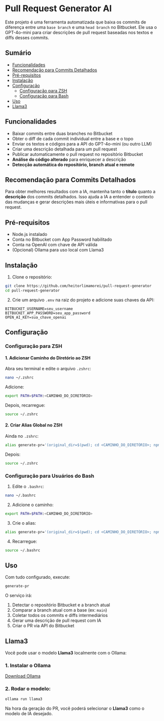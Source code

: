 # Pull Request Generator AI

Este projeto é uma ferramenta automatizada que baixa os commits de diferença entre uma `base branch` e uma `head branch` no Bitbucket. Ele usa o GPT-4o-mini para criar descrições de pull request baseadas nos textos e diffs desses commits.

## Sumário

- [Funcionalidades](#funcionalidades)
- [Recomendação para Commits Detalhados](#recomendação-para-commits-detalhados)
- [Pré-requisitos](#pré-requisitos)
- [Instalação](#instalação)
- [Configuração](#configuração)
  - [Configuração para ZSH](#configuração-para-zsh)
  - [Configuração para Bash](#configuração-para-usuários-do-bash)
- [Uso](#uso)
- [Llama3](#llama3)

## Funcionalidades

- Baixar commits entre duas branches no Bitbucket
- Obter o diff de cada commit individual entre a base e o topo
- Enviar os textos e códigos para a API do GPT-4o-mini (ou outro LLM)
- Criar uma descrição detalhada para um pull request
- Publicar automaticamente o pull request no repositório Bitbucket
- **Análise do código alterado** para enriquecer a descrição
- **Detecção automática do repositório, branch atual e remote**

## Recomendação para Commits Detalhados

Para obter melhores resultados com a IA, mantenha tanto o **título** quanto a **descrição** dos commits detalhados. Isso ajuda a IA a entender o contexto das mudanças e gerar descrições mais úteis e informativas para o pull request.

## Pré-requisitos

- Node.js instalado
- Conta no Bitbucket com App Password habilitado
- Conta na OpenAI com chave de API válida
- (Opcional) Ollama para uso local com Llama3

## Instalação

1. Clone o repositório:

```sh
git clone https://github.com/heitorlimamorei/pull-request-generator
cd pull-request-generator
```

2. Crie um arquivo `.env` na raiz do projeto e adicione suas chaves da API:

```env
BITBUCKET_USERNAME=seu_username
BITBUCKET_APP_PASSWORD=seu_app_password
OPEN_AI_KEY=sua_chave_openai
```

## Configuração

### Configuração para ZSH

#### 1. Adicionar Caminho do Diretório ao ZSH

Abra seu terminal e edite o arquivo `.zshrc`:

```sh
nano ~/.zshrc
```

Adicione:

```sh
export PATH=$PATH:<CAMINHO_DO_DIRETÓRIO>
```

Depois, recarregue:

```sh
source ~/.zshrc
```

#### 2. Criar Alias Global no ZSH

Ainda no `.zshrc`:

```sh
alias generate-pr='(original_dir=$(pwd); cd <CAMINHO_DO_DIRETÓRIO>; npm start -- --original-dir="$original_dir")'
```

Depois:

```sh
source ~/.zshrc
```

### Configuração para Usuários do Bash

1. Edite o `.bashrc`:

```sh
nano ~/.bashrc
```

2. Adicione o caminho:

```sh
export PATH=$PATH:<CAMINHO_DO_DIRETÓRIO>
```

3. Crie o alias:

```sh
alias generate-pr='(original_dir=$(pwd); cd <CAMINHO_DO_DIRETÓRIO>; npm start -- --original-dir="$original_dir")'
```

4. Recarregue:

```sh
source ~/.bashrc
```

## Uso

Com tudo configurado, execute:

```sh
generate-pr
```

O serviço irá:

1. Detectar o repositório Bitbucket e a branch atual
2. Comparar a branch atual com a base (ex: `main`)
3. Coletar todos os commits e diffs intermediários
4. Gerar uma descrição de pull request com IA
5. Criar o PR via API do Bitbucket

## Llama3

Você pode usar o modelo **Llama3** localmente com o Ollama:

### 1. Instalar o Ollama

[Download Ollama](https://ollama.com/download)

### 2. Rodar o modelo:

```sh
ollama run llama3
```

Na hora da geração do PR, você poderá selecionar o **Llama3** como o modelo de IA desejado.

